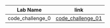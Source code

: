 | Lab Name       | link |
| ----------- | ----------- |
| code_challenge_0| [code_challenge_01](data_structures_and_algorithms/readme.md)|